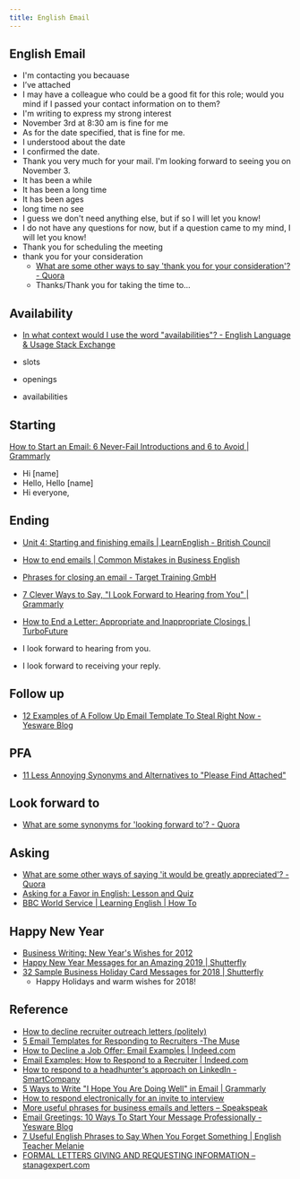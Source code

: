 ```yaml
---
title: English Email
---
```


## English Email

* I'm contacting you becauase
* I’ve attached
* I may have a colleague who could be a good fit for this role; would you mind if I passed your contact information on to them?
* I'm writing to express my strong interest
* November 3rd at 8:30 am is fine for me
* As for the date specified, that is fine for me.
* I understood about the date
* I confirmed the date.
* Thank you very much for your mail. I'm looking forward to seeing you on November 3.
* It has been a while
* It has been a long time
* It has been ages
* long time no see
* I guess we don't need anything else, but if so I will let you know!
* I do not have any questions for now, but if a question came to my mind, I will let you know!
* Thank you for scheduling the meeting
* thank you for your consideration
    * [What are some other ways to say 'thank you for your consideration'? \- Quora](https://www.quora.com/What-are-some-other-ways-to-say-thank-you-for-your-consideration)
    * Thanks/Thank you for taking the time to…

## Availability
* [In what context would I use the word "availabilities"? \- English Language & Usage Stack Exchange](https://english.stackexchange.com/questions/153713/in-what-context-would-i-use-the-word-availabilities)

* slots
* openings
* availabilities

## Starting
[How to Start an Email: 6 Never\-Fail Introductions and 6 to Avoid \| Grammarly](https://www.grammarly.com/blog/how-to-start-an-email/)

* Hi [name]
* Hello, Hello [name]
* Hi everyone,

## Ending
* [Unit 4: Starting and finishing emails \| LearnEnglish \- British Council](https://learnenglish.britishcouncil.org/en/english-emails/unit-4-starting-and-finishing-emails)
* [How to end emails \| Common Mistakes in Business English](https://blog.harwardcommunications.com/2012/11/06/how-to-end-emails/)
* [Phrases for closing an email \- Target Training GmbH](https://www.targettraining.eu/20-phrases-closing-email/)
* [7 Clever Ways to Say, "I Look Forward to Hearing from You" \| Grammarly](https://www.grammarly.com/blog/i-look-forward-to-hearing-from-you/)
* [How to End a Letter: Appropriate and Inappropriate Closings \| TurboFuture](https://turbofuture.com/internet/How-to-end-a-letter-in-English-Examples-of-closing-sentences)

* I look forward to hearing from you.
* I look forward to receiving your reply.

## Follow up
* [12 Examples of A Follow Up Email Template To Steal Right Now \- Yesware Blog](https://www.yesware.com/blog/follow-up-email-template/)

## PFA
* [11 Less Annoying Synonyms and Alternatives to "Please Find Attached"](https://blog.hubspot.com/sales/please-find-attached)

## Look forward to
* [What are some synonyms for 'looking forward to'? \- Quora](https://www.quora.com/What-are-some-synonyms-for-looking-forward-to)

## Asking
* [What are some other ways of saying 'it would be greatly appreciated'? \- Quora](https://www.quora.com/What-are-some-other-ways-of-saying-it-would-be-greatly-appreciated)
* [Asking for a Favor in English: Lesson and Quiz](https://www.thoughtco.com/asking-a-favor-in-english-4164581)
* [BBC World Service \| Learning English \| How To](http://www.bbc.co.uk/worldservice/learningenglish/radio/specials/142_requests_offers/page9.shtml)

## Happy New Year
* [Business Writing: New Year's Wishes for 2012](https://www.businesswritingblog.com/business_writing/2011/12/new-years-wishes-for-2012-.html)
* [Happy New Year Messages for an Amazing 2019 \| Shutterfly](https://www.shutterfly.com/ideas/happy-new-year-messages/)
* [32 Sample Business Holiday Card Messages for 2018 \| Shutterfly](https://www.shutterfly.com/ideas/business-holiday-card-messages/)
    * Happy Holidays and warm wishes for 2018!

## Reference
* [How to decline recruiter outreach letters (politely)](https://blog.staffingadvisors.com/2014/11/20/decline-recruiters-outreach-politely)
* [5 Email Templates for Responding to Recruiters -The Muse](https://www.themuse.com/advice/5-email-templates-to-respond-to-recruiters-no-matter-where-you-are-in-your-search)
* [How to Decline a Job Offer: Email Examples | Indeed.com](https://www.indeed.com/career-advice/finding-a-job/how-to-decline-a-job-offer-email-examples)
* [Email Examples: How to Respond to a Recruiter | Indeed.com](https://www.indeed.com/career-advice/finding-a-job/email-examples-how-to-respond-to-a-recruiter)
* [How to respond to a headhunter's approach on LinkedIn - SmartCompany](https://www.smartcompany.com.au/people-human-resources/professional-development/the-right-way-to-respond-to-a-headhunters-approach-on-linkedin/)
* [5 Ways to Write &quot;I Hope You Are Doing Well&quot; in Email | Grammarly](https://www.grammarly.com/blog/i-hope-youre-doing-well/)
* [How to respond electronically for an invite to interview](https://www.paxus.com.au/blog/respond-electronically-invite-interview/)
* [More useful phrases for business emails and letters – Speakspeak](http://speakspeak.com/resources/general-english-vocabulary/more-useful-phrases-for-business-emails-and-letters)
* [Email Greetings: 10 Ways To Start Your Message Professionally \- Yesware Blog](https://www.yesware.com/blog/email-greetings/)
* [7 Useful English Phrases to Say When You Forget Something \| English Teacher Melanie](http://www.englishteachermelanie.com/7-useful-english-phrases-to-say-when-you-forget-something/)
* [FORMAL LETTERS GIVING AND REQUESTING INFORMATION – stanagexpert\.com](https://www.stanagexpert.com/formal-letters-giving-and-requesting-information/)
